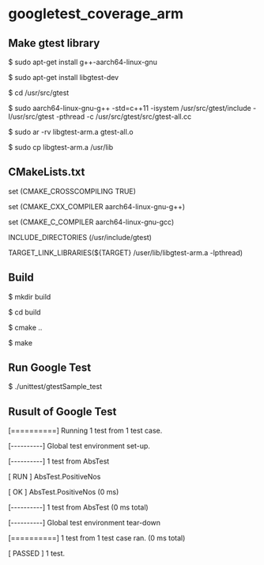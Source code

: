 # googletest_coverage_arm

## Make gtest library
\$ sudo apt-get install g++-aarch64-linux-gnu

\$ sudo apt-get install libgtest-dev

\$ cd /usr/src/gtest

\$ sudo aarch64-linux-gnu-g++ -std=c++11 -isystem /usr/src/gtest/include -I/usr/src/gtest -pthread -c /usr/src/gtest/src/gtest-all.cc

\$ sudo ar -rv libgtest-arm.a gtest-all.o

\$ sudo cp libgtest-arm.a /usr/lib

## CMakeLists.txt
set (CMAKE_CROSSCOMPILING TRUE)

set (CMAKE_CXX_COMPILER aarch64-linux-gnu-g++)

set (CMAKE_C_COMPILER aarch64-linux-gnu-gcc)

INCLUDE_DIRECTORIES (/usr/include/gtest)

TARGET_LINK_LIBRARIES(${TARGET} /user/lib/libgtest-arm.a -lpthread)

## Build
\$ mkdir build

\$ cd build

\$ cmake ..

\$ make

## Run Google Test
\$ ./unittest/gtestSample_test

## Rusult of Google Test
[==========] Running 1 test from 1 test case.

[----------] Global test environment set-up.

[----------] 1 test from AbsTest

[ RUN      ] AbsTest.PositiveNos

[       OK ] AbsTest.PositiveNos (0 ms)

[----------] 1 test from AbsTest (0 ms total)


[----------] Global test environment tear-down

[==========] 1 test from 1 test case ran. (0 ms total)

[  PASSED  ] 1 test.
